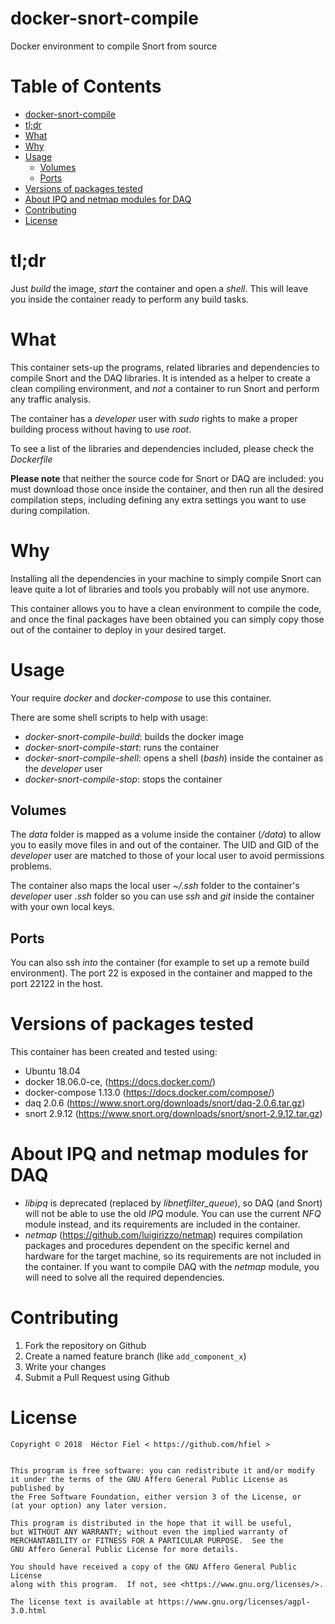 # docker-snort-compile
Docker environment to compile Snort from source

Table of Contents
=================

   * [docker-snort-compile](#docker-snort-compile)
   * [tl;dr](#tldr)
   * [What](#what)
   * [Why](#why)
   * [Usage](#usage)
      * [Volumes](#volumes)
      * [Ports](#ports)
   * [Versions of packages tested](#versions-of-packages-tested)
   * [About IPQ and netmap modules for DAQ](#about-ipq-and-netmap-modules-for-daq)
   * [Contributing](#contributing)
   * [License](#license)

# tl;dr

Just _build_ the image, _start_ the container and open a _shell_.
This will leave you inside the container ready to perform any build tasks.


# What

This container sets-up the programs, related libraries and dependencies to compile Snort and the DAQ libraries. It is intended as a helper to create a clean compiling environment, and _not_ a container to run Snort and perform any traffic analysis.

The container has a _developer_ user with _sudo_ rights to make a proper building process without having to use _root_.

To see a list of the libraries and dependencies included, please check the _Dockerfile_

__Please note__ that neither the source code for Snort or DAQ are included: you must download those once inside the container, and then run all the desired compilation steps, including defining any extra settings you want to use during compilation.


# Why

Installing all the dependencies in your machine to simply compile Snort can leave quite a lot of libraries and tools you probably will not use anymore.

This container allows you to have a clean environment to compile the code, and once the final packages have been obtained you can simply copy those out of the container to deploy in your desired target.

# Usage

Your require _docker_ and _docker-compose_ to use this container.

There are some shell scripts to help with usage:

* _docker-snort-compile-build_: builds the docker image
* _docker-snort-compile-start_: runs the container
* _docker-snort-compile-shell_: opens a shell (_bash_) inside the container as the _developer_ user
* _docker-snort-compile-stop_: stops the container

## Volumes
The _data_ folder is mapped as a volume inside the container (_/data_) to allow you to easily move files in and out of the container. The UID and GID of the _developer_ user are matched to those of your local user to avoid permissions problems.

The container also maps the local user _~/.ssh_ folder to the container's _developer_ user _.ssh_ folder so you can use _ssh_ and _git_ inside the container with your own local keys.

## Ports

You can also ssh _into_ the container (for example to set up a remote build environment). The port 22 is exposed in the container and mapped to the port 22122 in the host.

# Versions of packages tested

This container has been created and tested using:

* Ubuntu 18.04
* docker 18.06.0-ce, (https://docs.docker.com/)
* docker-compose 1.13.0 (https://docs.docker.com/compose/)
* daq 2.0.6 (https://www.snort.org/downloads/snort/daq-2.0.6.tar.gz)
* snort 2.9.12 (https://www.snort.org/downloads/snort/snort-2.9.12.tar.gz)

# About IPQ and netmap modules for DAQ

* _libipq_ is deprecated (replaced by *libnetfilter_queue*), so DAQ (and Snort) will not be able to use the old _IPQ_ module. You can use the current _NFQ_ module instead, and its requirements are included in the container.
* _netmap_ (https://github.com/luigirizzo/netmap) requires compilation packages and procedures dependent on the specific kernel and hardware for the target machine, so its requirements are not included in the container. If you want to compile DAQ with the _netmap_ module, you will need to solve all the required dependencies.


# Contributing

1.  Fork the repository on Github
2.  Create a named feature branch (like `add_component_x`)
3.  Write your changes
4.  Submit a Pull Request using Github

# License

    Copyright © 2018  Héctor Fiel < https://github.com/hfiel >


    This program is free software: you can redistribute it and/or modify
    it under the terms of the GNU Affero General Public License as published by
    the Free Software Foundation, either version 3 of the License, or
    (at your option) any later version.

    This program is distributed in the hope that it will be useful,
    but WITHOUT ANY WARRANTY; without even the implied warranty of
    MERCHANTABILITY or FITNESS FOR A PARTICULAR PURPOSE.  See the
    GNU Affero General Public License for more details.

    You should have received a copy of the GNU Affero General Public License
    along with this program.  If not, see <https://www.gnu.org/licenses/>.

    The license text is available at https://www.gnu.org/licenses/agpl-3.0.html
